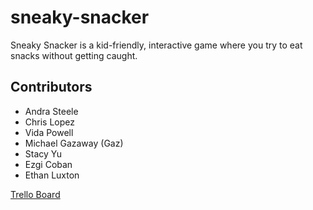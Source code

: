 # sneaky-snacker
Sneaky Snacker is a kid-friendly, interactive game where you try to eat snacks without getting caught.

## Contributors

* Andra Steele
* Chris Lopez
* Vida Powell
* Michael Gazaway (Gaz)
* Stacy Yu
* Ezgi Coban
* Ethan Luxton

[Trello Board](https://trello.com/b/4XvRo9u0)

